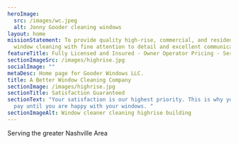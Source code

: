 ```yaml
---
heroImage:
  src: /images/wc.jpeg
  alt: Jonny Gooder cleaning windows
layout: home
missionStatement: To provide quality high-rise, commercial, and residential
  window cleaning with fine attention to detail and excellent communication.
featureTitle: Fully Licensed and Insured - Owner Operator Pricing - Service You Can Trust
sectionImageSrc: /images/highrise.jpg
socialImage: ""
metaDesc: Home page for Gooder Windows LLC.
title: A Better Window Cleaning Company
sectionImage: /images/highrise.jpg
sectionTitle: Satisfaction Guaranteed
sectionText: "Your satisfaction is our highest priority. This is why you won't
  pay until you are happy with your windows. "
sectionImageAlt: Window cleaner cleaning highrise building
---
```

Serving the greater Nashville Area